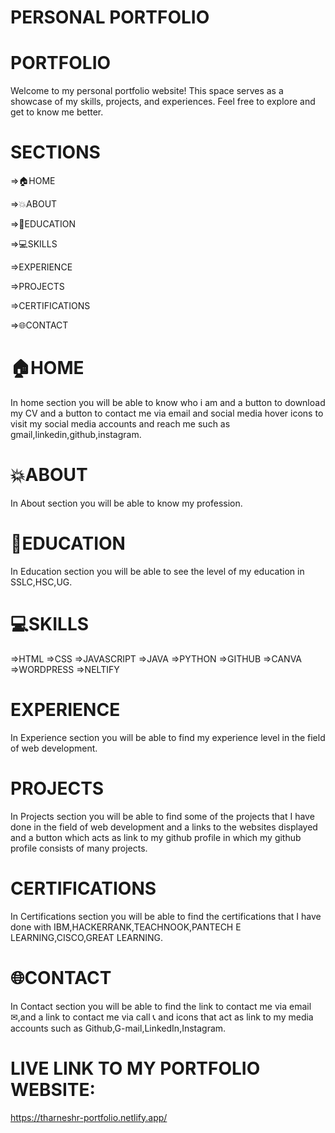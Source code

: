 # PERSONAL PORTFOLIO
# PORTFOLIO 
Welcome to my personal portfolio website! This space serves as a showcase of my skills, projects, and experiences. Feel free to explore and get to know me better.
# SECTIONS
=>🏠HOME

=>💥ABOUT

=>📙EDUCATION

=>💻SKILLS

=>EXPERIENCE

=>PROJECTS

=>CERTIFICATIONS 

=>🌐CONTACT
# 🏠HOME
In home section you will be able to know who i am and a button to download my CV and  a button to contact me via email and social media hover icons to visit my social media accounts and reach me such as gmail,linkedin,github,instagram.
# 💥ABOUT 
In About section you will be able to know my profession.
# 📙EDUCATION 
In Education  section you will be able to see the level of my education in SSLC,HSC,UG.
# 💻SKILLS
=>HTML
=>CSS
=>JAVASCRIPT
=>JAVA
=>PYTHON
=>GITHUB
=>CANVA
=>WORDPRESS
=>NELTIFY
# EXPERIENCE
In Experience section you will be able to find my experience level in the field of web development.
# PROJECTS
In Projects section you will be able to find some of the projects that I have done in the field of web development and a links to the websites displayed and a button which acts as link to my github profile in which my github profile consists of many projects.
# CERTIFICATIONS 
In Certifications section you will be able to find the certifications that I have done with IBM,HACKERRANK,TEACHNOOK,PANTECH E LEARNING,CISCO,GREAT LEARNING.
# 🌐CONTACT
In Contact section you will be able to find the link to contact me via email ✉,and a link to contact me via call 📞 and icons that act as link to my media accounts such as Github,G-mail,LinkedIn,Instagram.
# LIVE LINK TO MY PORTFOLIO WEBSITE:
https://tharneshr-portfolio.netlify.app/
